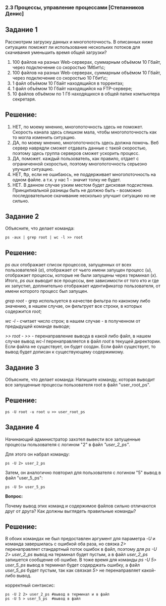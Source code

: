 ### 2.3 Процессы, управление процессами [Степанников Денис]
## Задание 1

Рассмотрим загрузку данных и многопоточность. В описанных ниже ситуациях поможет ли использование нескольких потоков для скачивания уменьшить время общей загрузки?

1.	100 файлов на разных Web-серверах, суммарным объёмом 10 Гбайт, через подключение со скоростью 1Мбит\с;
2.	100 файлов на разных Web-серверах, суммарным объёмом 10 Гбайт, через подключение со скоростью 10 Гбит\с;
3.	1 файл объёмом 10 Гбайт находящийся в торрентах;
4.	1 файл объёмом 10 Гбайт находящийся на FTP-сервере;
5.	10 файлов объёмом по 1 Гб находящихся в общей папке компьютера секретаря.

## Решение:
1.	НЕТ, по моему мнению, многопоточность здесь не поможет. Скорость канала здесь слишком мала, чтобы многопоточность как то могла изменить ситуацию.
2.	ДА, по моему мнению, многопоточность здесь должна помочь. Веб сервер наврядли сможет отдавать данные с такой скоростью, поэтому здесь группа серверов сможет ускорить процесс.
3.	ДА, поможет. каждый пользователь, как правило, отдает с ограниченной скоростью, поэтому многопоточность серьезно улучшит ситуацию.
4.	НЕТ, ftp, если не ошибаюсь, не поддерживает многопоточность на одном файле. а т.к. у нас 1 - значит толку не будет.
5.	НЕТ.  В данном случае узким местом будет дисковая подсистема. Принципиальной разницы быть не должно быть - возможно последовательное скачивание несколько улучшит ситуацию но не сильно. 

## Задание 2

Объясните, что делает команда:
```console
ps -aux | grep root | wc -l >> root
```
## Решение:
*ps aux* 
отображает список процессов, запущенных от всех пользователей (*a*),
отображает от чьего имени запущен процесс (*u*),
отображает процессы, которые не были запущены через терминал (*x*). 
Итого, *ps aux* выводит все процессы, вне зависимости от того кто и где их запустил, доплнительно отображает идентификатор пользователя, от имени которого процесс был запущен.

*grep root* - grep используется в качестве фильтра по какокому либо значению, в нашем случае, он фильтрует все строки, в которых содержится *root*;

*wc -l* - считает число строк; в нашем случае - в полученном от предыдущей команде выводе;

*>> root* - *>>* - перенаправление вывода в какой либо файл, в нашем случае вывод *wc-l* перенаправляется в файл *root* в текущей директории. Если файла не существует, он будет создан. Если файл существует, то вывод будет дописан к существующему содержимому.


## Задание 3

Объясните, что делает команда:
Напишите команду, которая выводит все запущенные процессы пользователя root в файл "user_root_ps".

## Решение:
```console
ps -U root -u root u >> user_root_ps
```

## Задание 4

Начинающий администратор захотел вывести все запущенные процессы пользователя с логином "2" в файл *"user_2_ps"*.

Для этого он набрал команду:

`ps -U 2> user_2_ps`

Затем, он аналогично повторил для пользователя с логином "5" вывод в файл "user_5_ps":

`ps -U 5> user_5_ps`

**Вопрос:** 

Почему вывод этих команд и содержимое файлов сильно отличаются друг от друга?  Как должны выглядеть правильные команды?

## Решение:
В обоих командах не был предоставлен аргумент для параметра *-U* и команда завершилась с ошибкой оба раза, но связка *2>* перенаправляет стандартный поток ошибок в файл, поэтому для *ps -U 2> user_2_ps* вывод на терминал будет пустым, а в файл *user_2_ps* запишется сообщение об ошибке.
В тоже время для команды *ps -U 5> user_5_ps* вывод в терминал будет содерджать ошибку, а файл *user_5_ps* будет пустым, так как связкая *5>* не перенаправляет какой-либо вывод.

корректный синтаксис:
```console
ps -U 2 2> user_2_ps #вывод в терминал и в файл  
ps -U 5 > user_5_ps  #вывод в файл
```